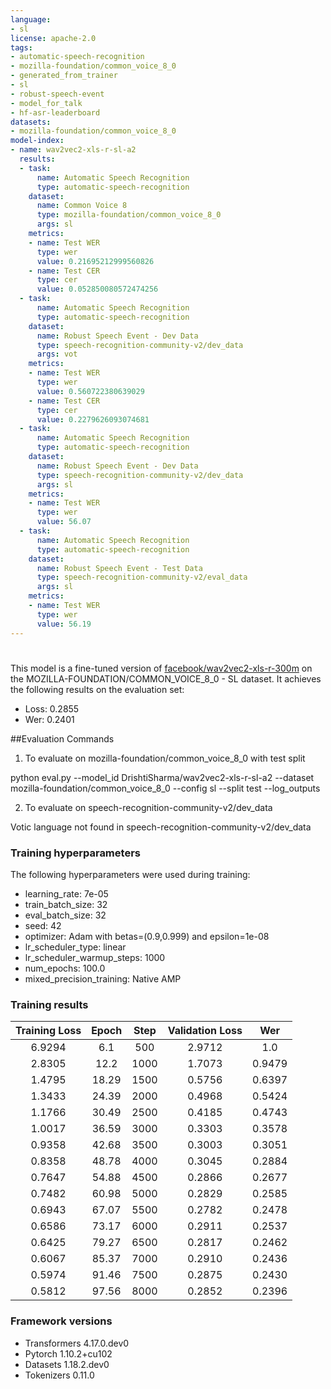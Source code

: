 ```yaml
---
language:
- sl
license: apache-2.0
tags:
- automatic-speech-recognition
- mozilla-foundation/common_voice_8_0
- generated_from_trainer
- sl
- robust-speech-event
- model_for_talk
- hf-asr-leaderboard
datasets:
- mozilla-foundation/common_voice_8_0
model-index:
- name: wav2vec2-xls-r-sl-a2
  results:
  - task:
      name: Automatic Speech Recognition
      type: automatic-speech-recognition
    dataset:
      name: Common Voice 8
      type: mozilla-foundation/common_voice_8_0
      args: sl
    metrics:
    - name: Test WER
      type: wer
      value: 0.21695212999560826
    - name: Test CER
      type: cer
      value: 0.052850080572474256
  - task:
      name: Automatic Speech Recognition
      type: automatic-speech-recognition
    dataset:
      name: Robust Speech Event - Dev Data
      type: speech-recognition-community-v2/dev_data
      args: vot
    metrics:
    - name: Test WER
      type: wer
      value: 0.560722380639029
    - name: Test CER
      type: cer
      value: 0.2279626093074681
  - task:
      name: Automatic Speech Recognition
      type: automatic-speech-recognition
    dataset:
      name: Robust Speech Event - Dev Data
      type: speech-recognition-community-v2/dev_data
      args: sl
    metrics:
    - name: Test WER
      type: wer
      value: 56.07
  - task:
      name: Automatic Speech Recognition
      type: automatic-speech-recognition
    dataset:
      name: Robust Speech Event - Test Data
      type: speech-recognition-community-v2/eval_data
      args: sl
    metrics:
    - name: Test WER
      type: wer
      value: 56.19
---
```


<!-- This model card has been generated automatically according to the information the Trainer had access to. You
should probably proofread and complete it, then remove this comment. -->

# 

This model is a fine-tuned version of [facebook/wav2vec2-xls-r-300m](https://huggingface.co/facebook/wav2vec2-xls-r-300m) on the MOZILLA-FOUNDATION/COMMON_VOICE_8_0 - SL dataset.
It achieves the following results on the evaluation set:
- Loss: 0.2855
- Wer: 0.2401

##Evaluation Commands

1. To evaluate on mozilla-foundation/common_voice_8_0 with test split

python eval.py --model_id DrishtiSharma/wav2vec2-xls-r-sl-a2 --dataset mozilla-foundation/common_voice_8_0 --config sl --split test --log_outputs

2. To evaluate on speech-recognition-community-v2/dev_data

Votic language not found in speech-recognition-community-v2/dev_data


### Training hyperparameters

The following hyperparameters were used during training:
- learning_rate: 7e-05
- train_batch_size: 32
- eval_batch_size: 32
- seed: 42
- optimizer: Adam with betas=(0.9,0.999) and epsilon=1e-08
- lr_scheduler_type: linear
- lr_scheduler_warmup_steps: 1000
- num_epochs: 100.0
- mixed_precision_training: Native AMP

### Training results

| Training Loss | Epoch | Step | Validation Loss | Wer    |
|:-------------:|:-----:|:----:|:---------------:|:------:|
| 6.9294        | 6.1   | 500  | 2.9712          | 1.0    |
| 2.8305        | 12.2  | 1000 | 1.7073          | 0.9479 |
| 1.4795        | 18.29 | 1500 | 0.5756          | 0.6397 |
| 1.3433        | 24.39 | 2000 | 0.4968          | 0.5424 |
| 1.1766        | 30.49 | 2500 | 0.4185          | 0.4743 |
| 1.0017        | 36.59 | 3000 | 0.3303          | 0.3578 |
| 0.9358        | 42.68 | 3500 | 0.3003          | 0.3051 |
| 0.8358        | 48.78 | 4000 | 0.3045          | 0.2884 |
| 0.7647        | 54.88 | 4500 | 0.2866          | 0.2677 |
| 0.7482        | 60.98 | 5000 | 0.2829          | 0.2585 |
| 0.6943        | 67.07 | 5500 | 0.2782          | 0.2478 |
| 0.6586        | 73.17 | 6000 | 0.2911          | 0.2537 |
| 0.6425        | 79.27 | 6500 | 0.2817          | 0.2462 |
| 0.6067        | 85.37 | 7000 | 0.2910          | 0.2436 |
| 0.5974        | 91.46 | 7500 | 0.2875          | 0.2430 |
| 0.5812        | 97.56 | 8000 | 0.2852          | 0.2396 |


### Framework versions

- Transformers 4.17.0.dev0
- Pytorch 1.10.2+cu102
- Datasets 1.18.2.dev0
- Tokenizers 0.11.0
